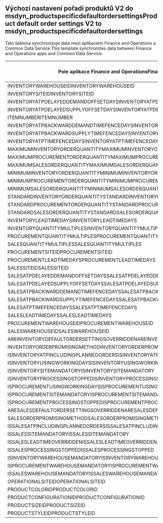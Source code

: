 ## <a name="product-default-order-settings-v2-to-msdyn_productspecificdefaultordersettings"></a><span data-ttu-id="16266-101">Výchozí nastavení pořadí produktů V2 do msdyn_productspecificdefaultordersettings</span><span class="sxs-lookup"><span data-stu-id="16266-101">Product default order settings V2 to msdyn_productspecificdefaultordersettings</span></span>

<span data-ttu-id="16266-102">Tato šablona synchronizuje data mezi aplikacemi Finance and Operations a Common Data Service.</span><span class="sxs-lookup"><span data-stu-id="16266-102">This template synchronizes data between Finance and Operations apps and Common Data Service.</span></span>

<span data-ttu-id="16266-103">Pole aplikace Finance and Operations</span><span class="sxs-lookup"><span data-stu-id="16266-103">Finance and Operations field</span></span> | <span data-ttu-id="16266-104">Typ mapování</span><span class="sxs-lookup"><span data-stu-id="16266-104">Map type</span></span> | <span data-ttu-id="16266-105">Jiné pole Dynamics 365</span><span class="sxs-lookup"><span data-stu-id="16266-105">Other Dynamics 365 field</span></span> | <span data-ttu-id="16266-106">Výchozí hodnota</span><span class="sxs-lookup"><span data-stu-id="16266-106">Default value</span></span>
---|---|---|---
<span data-ttu-id="16266-107">INVENTORYWAREHOUSEID</span><span class="sxs-lookup"><span data-stu-id="16266-107">INVENTORYWAREHOUSEID</span></span> | = | <span data-ttu-id="16266-108">msdyn_inventorywarehouse.msdyn_warehouseidentifier</span><span class="sxs-lookup"><span data-stu-id="16266-108">msdyn_inventorywarehouse.msdyn_warehouseidentifier</span></span> | 
<span data-ttu-id="16266-109">INVENTORYSITEID</span><span class="sxs-lookup"><span data-stu-id="16266-109">INVENTORYSITEID</span></span> | = | <span data-ttu-id="16266-110">msdyn_inventorysite.msdyn_siteid</span><span class="sxs-lookup"><span data-stu-id="16266-110">msdyn_inventorysite.msdyn_siteid</span></span> | 
<span data-ttu-id="16266-111">INVENTORYATPDELAYEDDEMANDOFFSETDAYS</span><span class="sxs-lookup"><span data-stu-id="16266-111">INVENTORYATPDELAYEDDEMANDOFFSETDAYS</span></span> | = | <span data-ttu-id="16266-112">msdyn_inventoryatpdelayeddemandoffsetdays</span><span class="sxs-lookup"><span data-stu-id="16266-112">msdyn_inventoryatpdelayeddemandoffsetdays</span></span> | 
<span data-ttu-id="16266-113">INVENTORYATPDELAYEDSUPPLYOFFSETDAYS</span><span class="sxs-lookup"><span data-stu-id="16266-113">INVENTORYATPDELAYEDSUPPLYOFFSETDAYS</span></span> | = | <span data-ttu-id="16266-114">msdyn_inventoryatpdelayedsupplyoffsetdays</span><span class="sxs-lookup"><span data-stu-id="16266-114">msdyn_inventoryatpdelayedsupplyoffsetdays</span></span> | 
<span data-ttu-id="16266-115">ITEMNUMBER</span><span class="sxs-lookup"><span data-stu-id="16266-115">ITEMNUMBER</span></span> | = | <span data-ttu-id="16266-116">msdyn_itemnumber.msdyn_itemnumber</span><span class="sxs-lookup"><span data-stu-id="16266-116">msdyn_itemnumber.msdyn_itemnumber</span></span> | 
<span data-ttu-id="16266-117">INVENTORYATPBACKWARDDEMANDTIMEFENCEDAYS</span><span class="sxs-lookup"><span data-stu-id="16266-117">INVENTORYATPBACKWARDDEMANDTIMEFENCEDAYS</span></span> | = | <span data-ttu-id="16266-118">msdyn_inventoryatpbackwarddemandtimefencedays</span><span class="sxs-lookup"><span data-stu-id="16266-118">msdyn_inventoryatpbackwarddemandtimefencedays</span></span> | 
<span data-ttu-id="16266-119">INVENTORYATPBACKWARDSUPPLYTIMEFENCEDAYS</span><span class="sxs-lookup"><span data-stu-id="16266-119">INVENTORYATPBACKWARDSUPPLYTIMEFENCEDAYS</span></span> | = | <span data-ttu-id="16266-120">msdyn_inventoryatpbackwardsupplytimefencedays</span><span class="sxs-lookup"><span data-stu-id="16266-120">msdyn_inventoryatpbackwardsupplytimefencedays</span></span> | 
<span data-ttu-id="16266-121">INVENTORYATPTIMEFENCEDAYS</span><span class="sxs-lookup"><span data-stu-id="16266-121">INVENTORYATPTIMEFENCEDAYS</span></span> | = | <span data-ttu-id="16266-122">msdyn_inventoryatptimefencedays</span><span class="sxs-lookup"><span data-stu-id="16266-122">msdyn_inventoryatptimefencedays</span></span> | 
<span data-ttu-id="16266-123">MAXIMUMINVENTORYORDERQUANTITY</span><span class="sxs-lookup"><span data-stu-id="16266-123">MAXIMUMINVENTORYORDERQUANTITY</span></span> | = | <span data-ttu-id="16266-124">msdyn_maximuminventoryorderquantity</span><span class="sxs-lookup"><span data-stu-id="16266-124">msdyn_maximuminventoryorderquantity</span></span> | 
<span data-ttu-id="16266-125">MAXIMUMPROCUREMENTORDERQUANTITY</span><span class="sxs-lookup"><span data-stu-id="16266-125">MAXIMUMPROCUREMENTORDERQUANTITY</span></span> | = | <span data-ttu-id="16266-126">msdyn_maximumprocurementorderquantity</span><span class="sxs-lookup"><span data-stu-id="16266-126">msdyn_maximumprocurementorderquantity</span></span> | 
<span data-ttu-id="16266-127">MAXIMUMSALESORDERQUANTITY</span><span class="sxs-lookup"><span data-stu-id="16266-127">MAXIMUMSALESORDERQUANTITY</span></span> | = | <span data-ttu-id="16266-128">msdyn_maximumsalesorderquantity</span><span class="sxs-lookup"><span data-stu-id="16266-128">msdyn_maximumsalesorderquantity</span></span> | 
<span data-ttu-id="16266-129">MINIMUMINVENTORYORDERQUANTITY</span><span class="sxs-lookup"><span data-stu-id="16266-129">MINIMUMINVENTORYORDERQUANTITY</span></span> | = | <span data-ttu-id="16266-130">msdyn_minimuminventoryorderquantity</span><span class="sxs-lookup"><span data-stu-id="16266-130">msdyn_minimuminventoryorderquantity</span></span> | 
<span data-ttu-id="16266-131">MINIMUMPROCUREMENTORDERQUANTITY</span><span class="sxs-lookup"><span data-stu-id="16266-131">MINIMUMPROCUREMENTORDERQUANTITY</span></span> | = | <span data-ttu-id="16266-132">msdyn_minimumprocurementorderquantity</span><span class="sxs-lookup"><span data-stu-id="16266-132">msdyn_minimumprocurementorderquantity</span></span> | 
<span data-ttu-id="16266-133">MINIMUMSALESORDERQUANTITY</span><span class="sxs-lookup"><span data-stu-id="16266-133">MINIMUMSALESORDERQUANTITY</span></span> | = | <span data-ttu-id="16266-134">msdyn_minimumsalesorderquantity</span><span class="sxs-lookup"><span data-stu-id="16266-134">msdyn_minimumsalesorderquantity</span></span> | 
<span data-ttu-id="16266-135">STANDARDINVENTORYORDERQUANTITY</span><span class="sxs-lookup"><span data-stu-id="16266-135">STANDARDINVENTORYORDERQUANTITY</span></span> | = | <span data-ttu-id="16266-136">msdyn_standardinventoryorderquantity</span><span class="sxs-lookup"><span data-stu-id="16266-136">msdyn_standardinventoryorderquantity</span></span> | 
<span data-ttu-id="16266-137">STANDARDPROCUREMENTORDERQUANTITY</span><span class="sxs-lookup"><span data-stu-id="16266-137">STANDARDPROCUREMENTORDERQUANTITY</span></span> | = | <span data-ttu-id="16266-138">msdyn_standardprocurementorderquantity</span><span class="sxs-lookup"><span data-stu-id="16266-138">msdyn_standardprocurementorderquantity</span></span> | 
<span data-ttu-id="16266-139">STANDARDSALESORDERQUANTITY</span><span class="sxs-lookup"><span data-stu-id="16266-139">STANDARDSALESORDERQUANTITY</span></span> | = | <span data-ttu-id="16266-140">msdyn_standardsalesorderquantity</span><span class="sxs-lookup"><span data-stu-id="16266-140">msdyn_standardsalesorderquantity</span></span> | 
<span data-ttu-id="16266-141">INVENTORYLEADTIMEDAYS</span><span class="sxs-lookup"><span data-stu-id="16266-141">INVENTORYLEADTIMEDAYS</span></span> | = | <span data-ttu-id="16266-142">msdyn_inventoryleadtimedays</span><span class="sxs-lookup"><span data-stu-id="16266-142">msdyn_inventoryleadtimedays</span></span> | 
<span data-ttu-id="16266-143">INVENTORYQUANTITYMULTIPLES</span><span class="sxs-lookup"><span data-stu-id="16266-143">INVENTORYQUANTITYMULTIPLES</span></span> | = | <span data-ttu-id="16266-144">msdyn_inventoryquantitymultiples</span><span class="sxs-lookup"><span data-stu-id="16266-144">msdyn_inventoryquantitymultiples</span></span> | 
<span data-ttu-id="16266-145">PROCUREMENTQUANTITYMULTIPLES</span><span class="sxs-lookup"><span data-stu-id="16266-145">PROCUREMENTQUANTITYMULTIPLES</span></span> | = | <span data-ttu-id="16266-146">msdyn_procurementquantitymultiples</span><span class="sxs-lookup"><span data-stu-id="16266-146">msdyn_procurementquantitymultiples</span></span> | 
<span data-ttu-id="16266-147">SALESQUANTITYMULTIPLES</span><span class="sxs-lookup"><span data-stu-id="16266-147">SALESQUANTITYMULTIPLES</span></span> | = | <span data-ttu-id="16266-148">msdyn_salesquantitymultiples</span><span class="sxs-lookup"><span data-stu-id="16266-148">msdyn_salesquantitymultiples</span></span> | 
<span data-ttu-id="16266-149">PROCUREMENTSITEID</span><span class="sxs-lookup"><span data-stu-id="16266-149">PROCUREMENTSITEID</span></span> | = | <span data-ttu-id="16266-150">msdyn_procurementsite.msdyn_siteid</span><span class="sxs-lookup"><span data-stu-id="16266-150">msdyn_procurementsite.msdyn_siteid</span></span> | 
<span data-ttu-id="16266-151">PROCUREMENTLEADTIMEDAYS</span><span class="sxs-lookup"><span data-stu-id="16266-151">PROCUREMENTLEADTIMEDAYS</span></span> | = | <span data-ttu-id="16266-152">msdyn_procurementleadtimedays</span><span class="sxs-lookup"><span data-stu-id="16266-152">msdyn_procurementleadtimedays</span></span> | 
<span data-ttu-id="16266-153">SALESSITEID</span><span class="sxs-lookup"><span data-stu-id="16266-153">SALESSITEID</span></span> | = | <span data-ttu-id="16266-154">msdyn_salessite.msdyn_siteid</span><span class="sxs-lookup"><span data-stu-id="16266-154">msdyn_salessite.msdyn_siteid</span></span> | 
<span data-ttu-id="16266-155">SALESATPDELAYEDDEMANDOFFSETDAYS</span><span class="sxs-lookup"><span data-stu-id="16266-155">SALESATPDELAYEDDEMANDOFFSETDAYS</span></span> | = | <span data-ttu-id="16266-156">msdyn_salesatpdelayeddemandoffsetdays</span><span class="sxs-lookup"><span data-stu-id="16266-156">msdyn_salesatpdelayeddemandoffsetdays</span></span> | 
<span data-ttu-id="16266-157">SALESATPDELAYEDSUPPLYOFFSETDAYS</span><span class="sxs-lookup"><span data-stu-id="16266-157">SALESATPDELAYEDSUPPLYOFFSETDAYS</span></span> | = | <span data-ttu-id="16266-158">msdyn_salesatpdelayedsupplyoffsetdays</span><span class="sxs-lookup"><span data-stu-id="16266-158">msdyn_salesatpdelayedsupplyoffsetdays</span></span> | 
<span data-ttu-id="16266-159">SALESATPBACKWARDDEMANDTIMEFENCEDAYS</span><span class="sxs-lookup"><span data-stu-id="16266-159">SALESATPBACKWARDDEMANDTIMEFENCEDAYS</span></span> | = | <span data-ttu-id="16266-160">msdyn_salesatpbackwarddemandtimefencedays</span><span class="sxs-lookup"><span data-stu-id="16266-160">msdyn_salesatpbackwarddemandtimefencedays</span></span> | 
<span data-ttu-id="16266-161">SALESATPBACKWARDSUPPLYTIMEFENCEDAYS</span><span class="sxs-lookup"><span data-stu-id="16266-161">SALESATPBACKWARDSUPPLYTIMEFENCEDAYS</span></span> | = | <span data-ttu-id="16266-162">msdyn_salesatpbackwardsupplytimefencedays</span><span class="sxs-lookup"><span data-stu-id="16266-162">msdyn_salesatpbackwardsupplytimefencedays</span></span> | 
<span data-ttu-id="16266-163">SALESATPTIMEFENCEDAYS</span><span class="sxs-lookup"><span data-stu-id="16266-163">SALESATPTIMEFENCEDAYS</span></span> | = | <span data-ttu-id="16266-164">msdyn_salesatptimefencedays</span><span class="sxs-lookup"><span data-stu-id="16266-164">msdyn_salesatptimefencedays</span></span> | 
<span data-ttu-id="16266-165">SALESLEADTIMEDAYS</span><span class="sxs-lookup"><span data-stu-id="16266-165">SALESLEADTIMEDAYS</span></span> | = | <span data-ttu-id="16266-166">msdyn_salesleadtimedays</span><span class="sxs-lookup"><span data-stu-id="16266-166">msdyn_salesleadtimedays</span></span> | 
<span data-ttu-id="16266-167">PROCUREMENTWAREHOUSEID</span><span class="sxs-lookup"><span data-stu-id="16266-167">PROCUREMENTWAREHOUSEID</span></span> | = | <span data-ttu-id="16266-168">msdyn_procurementwarehouse.msdyn_warehouseidentifier</span><span class="sxs-lookup"><span data-stu-id="16266-168">msdyn_procurementwarehouse.msdyn_warehouseidentifier</span></span> | 
<span data-ttu-id="16266-169">SALESWAREHOUSEID</span><span class="sxs-lookup"><span data-stu-id="16266-169">SALESWAREHOUSEID</span></span> | = | <span data-ttu-id="16266-170">msdyn_saleswarehouse.msdyn_warehouseidentifier</span><span class="sxs-lookup"><span data-stu-id="16266-170">msdyn_saleswarehouse.msdyn_warehouseidentifier</span></span> | 
<span data-ttu-id="16266-171">AREINVENTORYDEFAULTORDERSETTINGSOVERRIDDEN</span><span class="sxs-lookup"><span data-stu-id="16266-171">AREINVENTORYDEFAULTORDERSETTINGSOVERRIDDEN</span></span> | >< | <span data-ttu-id="16266-172">msdyn_areinventoryorderdefaultsoverridden</span><span class="sxs-lookup"><span data-stu-id="16266-172">msdyn_areinventoryorderdefaultsoverridden</span></span> | 
<span data-ttu-id="16266-173">INVENTORYORDERPROMISINGMETHOD</span><span class="sxs-lookup"><span data-stu-id="16266-173">INVENTORYORDERPROMISINGMETHOD</span></span> | >< | <span data-ttu-id="16266-174">msdyn_inventoryorderpromisingmethod</span><span class="sxs-lookup"><span data-stu-id="16266-174">msdyn_inventoryorderpromisingmethod</span></span> | 
<span data-ttu-id="16266-175">ISINVENTORYATPINCLUDINGPLANNEDORDERS</span><span class="sxs-lookup"><span data-stu-id="16266-175">ISINVENTORYATPINCLUDINGPLANNEDORDERS</span></span> | >< | <span data-ttu-id="16266-176">msdyn_isinventoryatpincludingplannedorders</span><span class="sxs-lookup"><span data-stu-id="16266-176">msdyn_isinventoryatpincludingplannedorders</span></span> | 
<span data-ttu-id="16266-177">ISINVENTORYUSINGWORKINGDAYS</span><span class="sxs-lookup"><span data-stu-id="16266-177">ISINVENTORYUSINGWORKINGDAYS</span></span> | >< | <span data-ttu-id="16266-178">msdyn_isinventoryusingworkingdays</span><span class="sxs-lookup"><span data-stu-id="16266-178">msdyn_isinventoryusingworkingdays</span></span> | 
<span data-ttu-id="16266-179">ISINVENTORYSITEMANDATORY</span><span class="sxs-lookup"><span data-stu-id="16266-179">ISINVENTORYSITEMANDATORY</span></span> | >< | <span data-ttu-id="16266-180">msdyn_isinventorysitemandatory</span><span class="sxs-lookup"><span data-stu-id="16266-180">msdyn_isinventorysitemandatory</span></span> | 
<span data-ttu-id="16266-181">ISINVENTORYPROCESSINGSTOPPED</span><span class="sxs-lookup"><span data-stu-id="16266-181">ISINVENTORYPROCESSINGSTOPPED</span></span> | >< | <span data-ttu-id="16266-182">msdyn_isinventoryprocessingstopped</span><span class="sxs-lookup"><span data-stu-id="16266-182">msdyn_isinventoryprocessingstopped</span></span> | 
<span data-ttu-id="16266-183">ISPROCUREMENTUSINGWORKINGDAYS</span><span class="sxs-lookup"><span data-stu-id="16266-183">ISPROCUREMENTUSINGWORKINGDAYS</span></span> | >< | <span data-ttu-id="16266-184">msdyn_isprocurementusingworkingdays</span><span class="sxs-lookup"><span data-stu-id="16266-184">msdyn_isprocurementusingworkingdays</span></span> | 
<span data-ttu-id="16266-185">ISPROCUREMENTSITEMANDATORY</span><span class="sxs-lookup"><span data-stu-id="16266-185">ISPROCUREMENTSITEMANDATORY</span></span> | >< | <span data-ttu-id="16266-186">msdyn_isprocurementsitemandatory</span><span class="sxs-lookup"><span data-stu-id="16266-186">msdyn_isprocurementsitemandatory</span></span> | 
<span data-ttu-id="16266-187">ISPROCUREMENTPROCESSINGSTOPPED</span><span class="sxs-lookup"><span data-stu-id="16266-187">ISPROCUREMENTPROCESSINGSTOPPED</span></span> | >< | <span data-ttu-id="16266-188">msdyn_isprocurementprocessingstopped</span><span class="sxs-lookup"><span data-stu-id="16266-188">msdyn_isprocurementprocessingstopped</span></span> | 
<span data-ttu-id="16266-189">ARESALESDEFAULTORDERSETTINGSOVERRIDDEN</span><span class="sxs-lookup"><span data-stu-id="16266-189">ARESALESDEFAULTORDERSETTINGSOVERRIDDEN</span></span> | >< | <span data-ttu-id="16266-190">msdyn_aresalesorderdefaultsoverridden</span><span class="sxs-lookup"><span data-stu-id="16266-190">msdyn_aresalesorderdefaultsoverridden</span></span> | 
<span data-ttu-id="16266-191">SALESORDERPROMISINGMETHOD</span><span class="sxs-lookup"><span data-stu-id="16266-191">SALESORDERPROMISINGMETHOD</span></span> | >< | <span data-ttu-id="16266-192">msdyn_salesorderpromisingmethod</span><span class="sxs-lookup"><span data-stu-id="16266-192">msdyn_salesorderpromisingmethod</span></span> | 
<span data-ttu-id="16266-193">ISSALESATPINCLUDINGPLANNEDORDERS</span><span class="sxs-lookup"><span data-stu-id="16266-193">ISSALESATPINCLUDINGPLANNEDORDERS</span></span> | >< | <span data-ttu-id="16266-194">msdyn_issalesatpincludingplannedorders</span><span class="sxs-lookup"><span data-stu-id="16266-194">msdyn_issalesatpincludingplannedorders</span></span> | 
<span data-ttu-id="16266-195">ISSALESSITEMANDATORY</span><span class="sxs-lookup"><span data-stu-id="16266-195">ISSALESSITEMANDATORY</span></span> | >< | <span data-ttu-id="16266-196">msdyn_issalessitemandatory</span><span class="sxs-lookup"><span data-stu-id="16266-196">msdyn_issalessitemandatory</span></span> | 
<span data-ttu-id="16266-197">ISSALESLEADTIMEOVERRIDDEN</span><span class="sxs-lookup"><span data-stu-id="16266-197">ISSALESLEADTIMEOVERRIDDEN</span></span> | >< | <span data-ttu-id="16266-198">msdyn_issalesleadtimeoverridden</span><span class="sxs-lookup"><span data-stu-id="16266-198">msdyn_issalesleadtimeoverridden</span></span> | 
<span data-ttu-id="16266-199">ISSALESPROCESSINGSTOPPED</span><span class="sxs-lookup"><span data-stu-id="16266-199">ISSALESPROCESSINGSTOPPED</span></span> | >< | <span data-ttu-id="16266-200">msdyn_issalesprocessingstopped</span><span class="sxs-lookup"><span data-stu-id="16266-200">msdyn_issalesprocessingstopped</span></span> | 
<span data-ttu-id="16266-201">ISINVENTORYWAREHOUSEMANDATORY</span><span class="sxs-lookup"><span data-stu-id="16266-201">ISINVENTORYWAREHOUSEMANDATORY</span></span> | >< | <span data-ttu-id="16266-202">msdyn_isinventorywarehousemandatory</span><span class="sxs-lookup"><span data-stu-id="16266-202">msdyn_isinventorywarehousemandatory</span></span> | 
<span data-ttu-id="16266-203">ISPROCUREMENTWAREHOUSEMANDATORY</span><span class="sxs-lookup"><span data-stu-id="16266-203">ISPROCUREMENTWAREHOUSEMANDATORY</span></span> | >< | <span data-ttu-id="16266-204">msdyn_isprocurementwarehousemandatory</span><span class="sxs-lookup"><span data-stu-id="16266-204">msdyn_isprocurementwarehousemandatory</span></span> | 
<span data-ttu-id="16266-205">ISSALESWAREHOUSEMANDATORY</span><span class="sxs-lookup"><span data-stu-id="16266-205">ISSALESWAREHOUSEMANDATORY</span></span> | >< | <span data-ttu-id="16266-206">msdyn_issaleswarehousemandatory</span><span class="sxs-lookup"><span data-stu-id="16266-206">msdyn_issaleswarehousemandatory</span></span> | 
<span data-ttu-id="16266-207">OPERATIONALSITEID</span><span class="sxs-lookup"><span data-stu-id="16266-207">OPERATIONALSITEID</span></span> | = | <span data-ttu-id="16266-208">msdyn_operationalsite.msdyn_siteid</span><span class="sxs-lookup"><span data-stu-id="16266-208">msdyn_operationalsite.msdyn_siteid</span></span> | 
<span data-ttu-id="16266-209">PRODUCTCOLORID</span><span class="sxs-lookup"><span data-stu-id="16266-209">PRODUCTCOLORID</span></span> | = | <span data-ttu-id="16266-210">msdyn_productcolor.msdyn_productcolorname</span><span class="sxs-lookup"><span data-stu-id="16266-210">msdyn_productcolor.msdyn_productcolorname</span></span> | 
<span data-ttu-id="16266-211">PRODUCTCONFIGURATIONID</span><span class="sxs-lookup"><span data-stu-id="16266-211">PRODUCTCONFIGURATIONID</span></span> | = | <span data-ttu-id="16266-212">msdyn_productconfiguration.msdyn_productconfiguration</span><span class="sxs-lookup"><span data-stu-id="16266-212">msdyn_productconfiguration.msdyn_productconfiguration</span></span> | 
<span data-ttu-id="16266-213">PRODUCTSIZEID</span><span class="sxs-lookup"><span data-stu-id="16266-213">PRODUCTSIZEID</span></span> | = | <span data-ttu-id="16266-214">msdyn_productsize.msdyn_productsize</span><span class="sxs-lookup"><span data-stu-id="16266-214">msdyn_productsize.msdyn_productsize</span></span> | 
<span data-ttu-id="16266-215">PRODUCTSTYLEID</span><span class="sxs-lookup"><span data-stu-id="16266-215">PRODUCTSTYLEID</span></span> | = | <span data-ttu-id="16266-216">msdyn_productstyle.msdyn_productstyle</span><span class="sxs-lookup"><span data-stu-id="16266-216">msdyn_productstyle.msdyn_productstyle</span></span> | 
